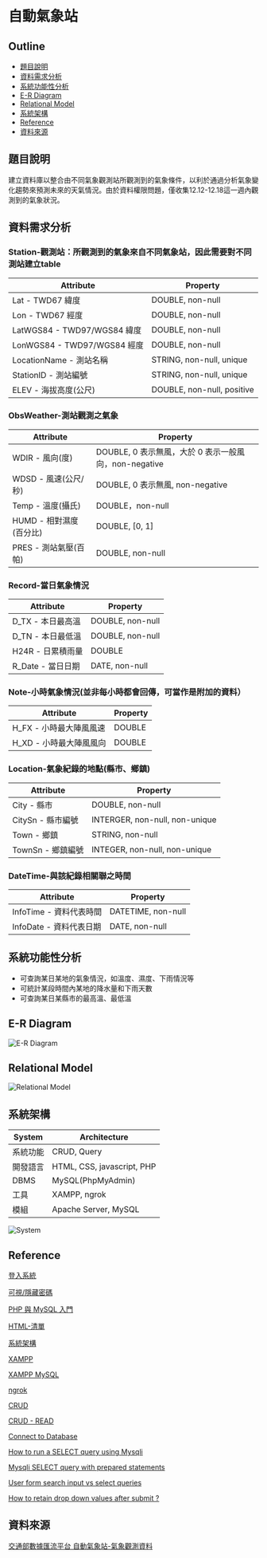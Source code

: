 # 自動氣象站 

## Outline
- [題目說明](#題目說明)
- [資料需求分析](#資料需求分析)
- [系統功能性分析](#系統功能性分析)
- [E-R Diagram](#E-R-Diagram)
- [Relational Model](#Relational-Model)
- [系統架構](#系統架構)
- [Reference](#Reference)
- [資料來源](#資料來源)


## 題目說明 
建立資料庫以整合由不同氣象觀測站所觀測到的氣象條件，以利於通過分析氣象變化趨勢來預測未來的天氣情況。由於資料權限問題，僅收集12.12-12.18這一週內觀測到的氣象狀況。 

## 資料需求分析 
### Station-觀測站：所觀測到的氣象來自不同氣象站，因此需要對不同測站建立table 
| Attribute | Property |
| --------- | -------- |
| Lat - TWD67 緯度 | DOUBLE, non-null |
| Lon - TWD67 經度 | DOUBLE, non-null | 
| LatWGS84 - TWD97/WGS84 緯度 | DOUBLE, non-null | 
| LonWGS84 - TWD97/WGS84 經度 | DOUBLE, non-null | 
| LocationName - 測站名稱 | STRING, non-null, unique | 
| StationID - 測站編號 | STRING, non-null, unique | 
| ELEV - 海拔高度(公尺) | DOUBLE, non-null, positive | 

 

### ObsWeather-測站觀測之氣象 
| Attribute | Property |
| --------- | -------- |
| WDIR - 風向(度) | DOUBLE, 0 表示無風，大於 0 表示一般風向，non-negative | 
| WDSD - 風速(公尺/秒) | DOUBLE, 0 表示無風, non-negative | 
| Temp - 溫度(攝氏) | DOUBLE，non-null | 
| HUMD - 相對濕度(百分比) | DOUBLE, [0, 1] | 
| PRES - 測站氣壓(百帕) | DOUBLE, non-null | 

 

### Record-當日氣象情況 
| Attribute | Property |
| --------- | -------- |
| D_TX - 本日最高溫 | DOUBLE, non-null | 
| D_TN - 本日最低溫 | DOUBLE, non-null | 
| H24R - 日累積雨量 | DOUBLE | 
| R_Date - 當日日期 | DATE, non-null | 



### Note-小時氣象情況(並非每小時都會回傳，可當作是附加的資料） 
| Attribute | Property |
| --------- | -------- |
| H_FX - 小時最大陣風風速 | DOUBLE | 
| H_XD - 小時最大陣風風向 | DOUBLE | 



### Location-氣象紀錄的地點(縣市、鄉鎮) 
| Attribute | Property |
| --------- | -------- |
| City - 縣市 | DOUBLE, non-null | 
| CitySn - 縣市編號 | INTERGER, non-null, non-unique | 
| Town - 鄉鎮 | STRING, non-null | 
| TownSn - 鄉鎮編號 | INTEGER, non-null, non-unique  | 



### DateTime-與該紀錄相關聯之時間 
| Attribute | Property |
| --------- | -------- |
| InfoTime - 資料代表時間 | DATETIME, non-null | 
| InfoDate - 資料代表日期 | DATE, non-null | 

## 系統功能性分析 

+ 可查詢某日某地的氣象情況，如溫度、濕度、下雨情況等
+ 可統計某段時間內某地的降水量和下雨天數
+ 可查詢某日某縣市的最高溫、最低溫 

## E-R Diagram
![E-R Diagram](ER.png)

## Relational Model
![Relational Model](Relational.png)

## 系統架構
| System   | Architecture                 |
|----------|------------------------------|
| 系統功能 | CRUD,  Query                 |
| 開發語言 |  HTML, CSS, javascript, PHP  |
| DBMS     | MySQL(PhpMyAdmin)            |
| 工具     | XAMPP, ngrok                 |
| 模組     | Apache Server, MySQL         |

![System](System.png)

## Reference

[登入系統](http://www.tastones.com/zh-tw/tutorial/php/php-mysql-login-system)

[可視/隱藏密碼](https://github.com/jiangxh1992/HTML5InputDemo)

[PHP 與 MySQL 入門](http://web.nuu.edu.tw/~ychwang/962PHP/Ch05-Hwang.pdf)

[HTML-清單](https://ithelp.ithome.com.tw/articles/10239506)

[系統架構](https://drive.google.com/file/d/1RePZHXuMjtmKXMBDZAjX5FZJBWGrhv-c/view)

[XAMPP](https://www.kjnotes.com/devtools/54)

[XAMPP MySQL](https://a091234765.pixnet.net/blog/post/403781468-%5B%E7%B6%B2%E9%A0%81%E6%8A%80%E5%B7%A7%E5%AD%B8%E7%BF%92%E7%AD%86%E8%A8%98%5Dxampp-mysql%E7%99%BB%E5%85%A5%E8%A8%AD%E7%BD%AE)

[ngrok](https://www.youtube.com/watch?v=7TeJlvTRa8g)

[CRUD](https://ithelp.ithome.com.tw/articles/10206716)

[CRUD - READ](https://ithelp.ithome.com.tw/articles/10206254)

[Connect to Database](https://ithelp.ithome.com.tw/articles/10206076)

[How to run a SELECT query using Mysqli](https://phpdelusions.net/mysqli_examples/select)

[Mysqli SELECT query with prepared statements](https://phpdelusions.net/mysqli_examples/prepared_select)

[User form search input vs select queries](https://stackoverflow.com/questions/56813530/when-to-use-prepared-statements-in-php-mysqli-user-form-search-input-vs-selec)


[How to retain drop down values after submit ?](https://www.daniweb.com/programming/web-development/threads/380050/how-to-retain-drop-down-values-after-submit#post1636019)

## 資料來源

[交通部數據匯流平台 自動氣象站-氣象觀測資料](https://ticp.motc.gov.tw/ConvergeProj/dataService/viewdata?setId=00974&title=%E8%87%AA%E5%8B%95%E6%B0%A3%E8%B1%A1%E7%AB%99-%E6%B0%A3%E8%B1%A1%E8%A7%80%E6%B8%AC%E8%B3%87%E6%96%99&metadata=00974)
